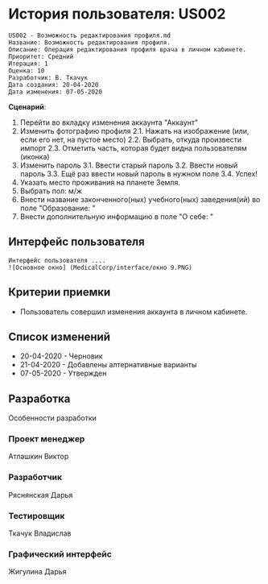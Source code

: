 # История пользователя: US002
    US002 - Возможность редактирования профиля.md
    Название: Возможность редактирования профиля.
    Описание: Операция редактирования профиля врача в личном кабинете.
    Приоритет: Средний
    Итерация: 1
    Оценка: 10
    Разработчик: В. Ткачук
    Дата создания: 20-04-2020
    Дата изменения: 07-05-2020

**Сценарий**:
  1. Перейти во вкладку изменения аккаунта "Аккаунт"
  2. Изменить фотографию профиля
    2.1. Нажать на изображение (или, если его нет, на пустое место)
    2.2. Выбрать, откуда произвести импорт
    2.3. Отметить часть, которая будет видна пользователям (иконка)
  3. Изменить пароль
    3.1. Ввести старый пароль
    3.2. Ввести новый пароль
    3.3. Ещё раз ввести новый пароль в нужном поле
    3.4. Успех!
  4. Указать место проживания на планете Земля.
  5. Выбрать пол: м/ж
  6. Внести название законченного(ных) учебного(ных) заведения(ий)
     во поле "Образование: "
  7. Внести дополнительную информацию в поле "О себе: "

## Интерфейс пользователя
    Интерфейс пользователя ....
    ![Основное окно] (MedicalCorp/interface/окно 9.PNG)

## Критерии приемки
- Пользователь совершил изменения аккаунта в личном кабинете.

## Список изменений
- 20-04-2020 - Черновик
- 21-04-2020 - Добавлены алтернативные варианты
- 07-05-2020 - Утвержден

## Разработка
Особенности разработки

### Проект менеджер
  Атлашкин Виктор
### Разработчик
  Ряснянская Дарья
### Тестировщик
  Ткачук Владислав
### Графический интерфейс
  Жигулина Дарья
